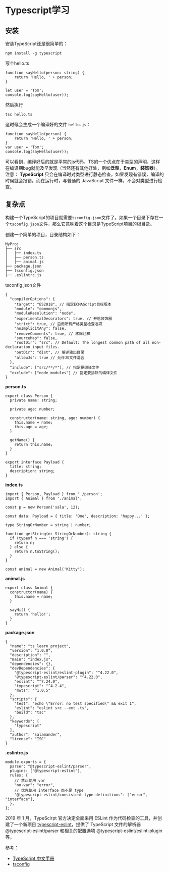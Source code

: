 # Typescript学习

## 安装
安装TypeScript还是很简单的：
```
npm install -g typescript
```
写个hello.ts
```
function sayHello(person: string) {
    return 'Hello, ' + person;
}

let user = 'Tom';
console.log(sayHello(user));
```

<!-- more -->

然后执行
```
tsc hello.ts
```
这时候会生成一个编译好的文件 `hello.js`：
```
function sayHello(person) {
    return 'Hello, ' + person;
}
var user = 'Tom';
console.log(sayHello(user));
```
可以看到，编译好后的就是平常的js代码，TS的一个优点在于类型的声明，这样在编译期bug就能及早发现（当然还有其他好处，例如**泛型**，**Enum**，**装饰器**）。  
注意： **TypeScript** 只会在编译时对类型进行静态检查，如果发现有错误，编译的时候就会报错。而在运行时，与普通的 JavaScript 文件一样，不会对类型进行检查。

## 复杂点
构建一个TypeScript的项目就需要`tsconfig.json`文件了。如果一个目录下存在一个`tsconfig.json`文件，那么它意味着这个目录是TypeScript项目的根目录。  

创建一个简单的项目，目录结构如下：
```
MyProj
├── src
│   ├── index.ts
│   ├── person.ts
│   ├── animal.js
├── package.json
├── tsconfig.json
├── .eslintrc.js  
```
tsconfig.json文件  
```
{
  "compilerOptions": {
    "target": "ES2018", // 指定ECMAScript目标版本
    "module": "commonjs",
    "moduleResolution": "node",
    "experimentalDecorators": true, // 开启装饰器
    "strict": true, // 启用所有严格类型检查选项
    "noImplicitAny": false,
    "removeComments": true, // 移除注释
    "sourceMap": false,
    "rootDir": "src", // Default: The longest common path of all non-declaration input files.
    "outDir": "dist", // 编译输出目录
    "allowJs": true // 允许JS文件混合
  },
  "include": ["src/**/*"], // 指定要编译文件
  "exclude": ["node_modules"] // 指定要排除的编译文件
}
```
**person.ts**
```
export class Person {
  private name: string;

  private age: number;

  constructor(name: string, age: number) {
    this.name = name;
    this.age = age;
  }

  getName() {
    return this.name;
  }
}

export interface Payload {
  title: string;
  description: string;
}

```
**index.ts**
```
import { Person, Payload } from './person';
import { Animal } from './animal';

const p = new Person('sala', 12);

const data: Payload = { title: 'One', description: 'happy...' };

type StringOrNumber = string | number;

function getString(n: StringOrNumber): string {
  if (typeof n === 'string') {
    return n;
  } else {
    return n.toString();
  }
}

const animal = new Animal('Kitty');
```
**animal.js**
```
export class Animal {
  constructor(name) {
    this.name = name;
  }

  sayHi() {
    return 'hello!';
  }
}
```

**package.json**
```
{
  "name": "ts_learn_project",
  "version": "1.0.0",
  "description": "",
  "main": "index.js",
  "dependencies": {},
  "devDependencies": {
    "@typescript-eslint/eslint-plugin": "^4.22.0",
    "@typescript-eslint/parser": "^4.22.0",
    "eslint": "^7.24.0",
    "typescript": "^4.2.4",
    "mwts": "^1.0.5"
  },
  "scripts": {
    "test": "echo \"Error: no test specified\" && exit 1",
    "eslint": "eslint src --ext .ts",
    "build": "tsc"
  },
  "keywords": [
    "typescript"
  ],
  "author": "salamander",
  "license": "ISC"
}

```
**.eslintrc.js**  
```
module.exports = {
  parser: "@typescript-eslint/parser",
  plugins: ["@typescript-eslint"],
  rules: {
    // 禁止使用 var
    "no-var": "error",
    // 优先使用 interface 而不是 type
    "@typescript-eslint/consistent-type-definitions": ["error", "interface"],
  },
};

```
2019 年 1 月，TypeScirpt 官方决定全面采用 ESLint 作为代码检查的工具，并创建了一个新项目 [typescript-eslint](https://github.com/typescript-eslint/typescript-eslint/blob/master/packages/parser)，提供了 TypeScript 文件的解析器 @typescript-eslint/parser 和相关的配置选项 @typescript-eslint/eslint-plugin 等。























参考：
* [TypeScript 中文手册](https://typescript.bootcss.com/tutorials/typescript-in-5-minutes.html)
* [tsconfig](https://www.typescriptlang.org/tsconfig)
